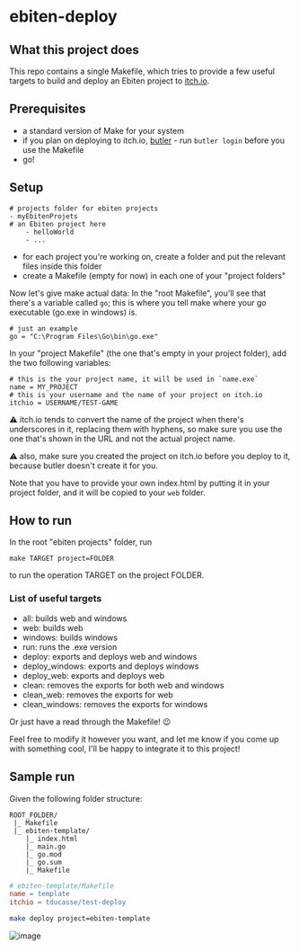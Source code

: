 # ebiten-deploy

## What this project does
This repo contains a single Makefile, which tries to provide a few useful targets to build and deploy an Ebiten project to [itch.io](https://itch.io/).

## Prerequisites
- a standard version of Make for your system
- if you plan on deploying to itch.io, [butler](https://itch.io/docs/butler/) - run `butler login` before you use the Makefile
- go!

## Setup
```
# projects folder for ebiten projects
- myEbitenProjets
# an Ebiten project here
    - helloWorld
    - ...
```

- for each project you're working on, create a folder and put the relevant files inside this folder
- create a Makefile (empty for now) in each one of your "project folders"

Now let's give make actual data: In the "root Makefile", you'll see that there's a variable called `go`; this is where you tell make where your go executable (go.exe in windows) is.

```
# just an example
go = "C:\Program Files\Go\bin\go.exe"
```

In your "project Makefile" (the one that's empty in your project folder), add the two following variables:
```
# this is the your project name, it will be used in `name.exe`
name = MY_PROJECT
# this is your username and the name of your project on itch.io
itchio = USERNAME/TEST-GAME
```
⚠ itch.io tends to convert the name of the project when there's underscores in it, replacing them with hyphens, so make sure you use the one that's shown in the URL and not the actual project name.

⚠ also, make sure you created the project on itch.io before you deploy to it, because butler doesn't create it for you.

Note that you have to provide your own index.html by putting it in your project folder, and it will be copied to your `web` folder.

## How to run
In the root "ebiten projects" folder, run
```
make TARGET project=FOLDER
```
to run the operation TARGET on the project FOLDER.

### List of useful targets
- all: builds web and windows
- web: builds web
- windows: builds windows
- run: runs the .exe version
- deploy: exports and deploys web and windows
- deploy_windows: exports and deploys windows
- deploy_web: exports and deploys web
- clean: removes the exports for both web and windows
- clean_web: removes the exports for web
- clean_windows: removes the exports for windows

Or just have a read through the Makefile! 😉

Feel free to modify it however you want, and let me know if you come up with something cool, I'll be happy to integrate it to this project!

## Sample run
Given the following folder structure:
```
ROOT_FOLDER/
 |_ Makefile
 |_ ebiten-template/
    |_ index.html
    |_ main.go
    |_ go.mod
    |_ go.sum
    |_ Makefile
```
```Makefile
# ebiten-template/Makefile
name = template
itchio = tducasse/test-deploy
```
```sh
make deploy project=ebiten-template
```
![image](https://user-images.githubusercontent.com/11507599/131134456-0f51d7a4-d4c9-419d-9db8-2503e55b9afa.png)

